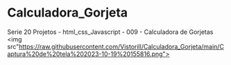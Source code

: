 # Calculadora_Gorjeta
Serie 20 Projetos - html_css_Javascript - 009 - Calculadora de Gorjetas
<br>
<img src"https://raw.githubusercontent.com/Vistorill/Calculadora_Gorjeta/main/Captura%20de%20tela%202023-10-19%20155816.png">

